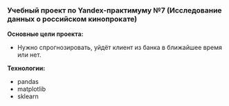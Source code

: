 ﻿### Учебный проект по Yandex-практимуму №7 (Исследование данных о российском кинопрокате)

**Основные цели проекта:**
-  Нужно спрогнозировать, уйдёт клиент из банка в ближайшее время или нет.

**Технологии:**   
- pandas
- matplotlib
- sklearn 